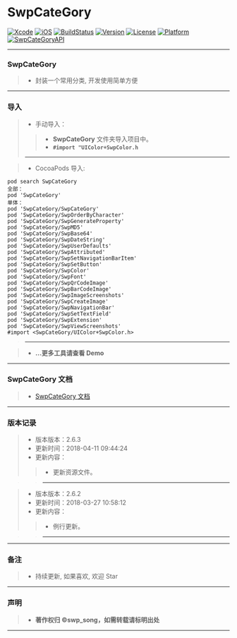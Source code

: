 # SwpCateGory

[![Xcode](https://img.shields.io/badge/Xcode-9.3-25B1F6.svg)](https://developer.apple.com/xcode)
[![iOS](https://img.shields.io/badge/iOS-8.0+-1C75AF.svg)](https://developer.apple.com/xcode)
[![BuildStatus](https://travis-ci.org/swp-song/SwpCateGory.svg?branch=master)](https://travis-ci.org/swp-song/SwpCateGory) 
[![Version](https://img.shields.io/cocoapods/v/SwpCateGory.svg?style=flat)](http://cocoapods.org/pods/SwpCateGory) 
[![License](https://img.shields.io/cocoapods/l/SwpCateGory.svg?style=flat)](http://cocoapods.org/pods/SwpCateGory) 
[![Platform](https://img.shields.io/cocoapods/p/SwpCateGory.svg?style=flat)](http://cocoapods.org/pods/SwpCateGory)
[![SwpCateGoryAPI](https://img.shields.io/badge/SwpCateGoryAPI-v2.6.3-44E0D3.svg)](https://swp-song.com/docs/SwpCateGory/)

-------

### SwpCateGory

> * 封装一个常用分类, 开发使用简单方便

-------

### 导入

> * 手动导入：
>
>> * **SwpCateGory** 文件夹导入项目中。
>> * **`#import "UIColor+SwpColor.h`**
>>
> -------

> * CocoaPods 导入:
>
```run
pod search SwpCateGory
全部：
pod 'SwpCateGory'
单体：
pod 'SwpCateGory/SwpCateGory'
pod 'SwpCateGory/SwpOrderByCharacter'
pod 'SwpCateGory/SwpGenerateProperty'
pod 'SwpCateGory/SwpMD5'
pod 'SwpCateGory/SwpBase64'
pod 'SwpCateGory/SwpDateString'
pod 'SwpCateGory/SwpUserDefaults'
pod 'SwpCateGory/SwpAttributed'
pod 'SwpCateGory/SwpSetNavigationBarItem'
pod 'SwpCateGory/SwpSetButton'
pod 'SwpCateGory/SwpColor'
pod 'SwpCateGory/SwpFont'
pod 'SwpCateGory/SwpQrCodeImage'
pod 'SwpCateGory/SwpBarCodeImage'
pod 'SwpCateGory/SwpImageScreenshots'
pod 'SwpCateGory/SwpCreateImage'
pod 'SwpCateGory/SwpNavigationBar'
pod 'SwpCateGory/SwpSetTextField'
pod 'SwpCateGory/SwpExtension'
pod 'SwpCateGory/SwpViewScreenshots'
#import <SwpCateGory/UIColor+SwpColor.h>
```

> -------

> * **...更多工具请查看 Demo**

-------

### SwpCateGory 文档

> * [SwpCateGory 文档](https://swp-song.com/docs/SwpCateGory/)

-------

### 版本记录

> * 版本版本：2.6.3
> * 更新时间：2018-04-11 09:44:24
> * 更新内容：
>
>> * 更新资源文件。

>> -------

> * 版本版本：2.6.2
> * 更新时间：2018-03-27 10:58:12
> * 更新内容：
>
>> * 例行更新。

>> -------


-------


### 备注

> * 持续更新, 如果喜欢, 欢迎 Star

-------

### 声明

 > * **著作权归 ©swp_song，如需转载请标明出处**

-------


